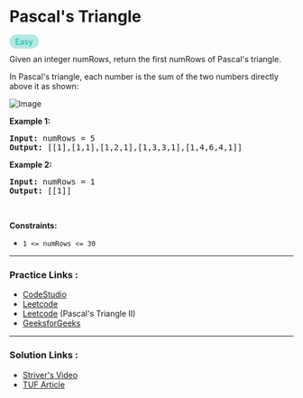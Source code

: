 
<!-- Heading -->
<h1> Pascal's Triangle </h1>

<!-- Difficulty -->
<p style="color: rgb(0 184 163); background: rgba(0, 184, 163, 0.3); padding-bottom: 0.25rem; padding-top: 0.25rem;    padding-left: 0.625rem; padding-right: 0.625rem;border-radius: 21px; display: inline;">Easy</p>

<br>

<!-- Problem Statement -->
Given an integer numRows, return the first numRows of Pascal's triangle.

In Pascal's triangle, each number is the sum of the two numbers directly above it as shown:


![Image](https://upload.wikimedia.org/wikipedia/commons/0/0d/PascalTriangleAnimated2.gif)


<!-- example 1 -->
<strong>Example 1:</strong>
<pre>
<strong>Input:</strong> numRows = 5
<strong>Output:</strong> [[1],[1,1],[1,2,1],[1,3,3,1],[1,4,6,4,1]]
</pre>

<!-- example 2 -->
<strong>Example 2:</strong>
<pre>
<strong>Input:</strong> numRows = 1
<strong>Output:</strong> [[1]]
</pre>

<!-- line break -->
<p>&nbsp</p>

<!-- constraints -->
<strong>Constraints:</strong>
- `1 <= numRows <= 30`

<!-- horizontal rule -->
<hr/>


<!-- Practice Link -->
<h3> Practice Links : </h3>

- [CodeStudio](https://www.codingninjas.com/codestudio/problems/1089580?topList=striver-sde-sheet-problems&utm_source=striver&utm_medium=website)
- [Leetcode](https://leetcode.com/problems/pascals-triangle/)
- [Leetcode](https://leetcode.com/problems/pascals-triangle-ii/) (Pascal's Triangle II)
- [GeeksforGeeks](https://practice.geeksforgeeks.org/problems/pascal-triangle0652/1)

<hr>

<!-- Resources -->
<h3> Solution Links : </h3>

- [Striver's Video](https://youtu.be/bR7mQgwQ_o8)
- [TUF Article](https://takeuforward.org/data-structure/program-to-generate-pascals-triangle/)